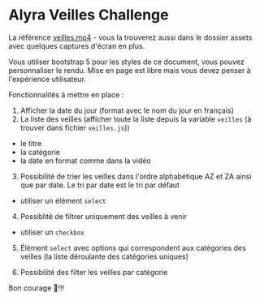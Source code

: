 # Alyra Veilles Challenge

La référence [veilles.mp4](https://wptemplates.pehaa.com/assets/alyra/veilles.mp4) - vous la trouverez aussi dans le dossier assets avec quelques captures d'écran en plus.

Vous utiliser bootstrap 5 pour les styles de ce document, vous pouvez personnaliser le rendu.
Mise en page est libre mais vous devez penser à l'expérience utilisateur.

Fonctionnalités à mettre en place :

1. Afficher la date du jour (format avec le nom du jour en français)
2. La liste des veilles (afficher toute la liste depuis la variable `veilles` (à trouver dans fichier `veilles.js`))

- le titre
- la catégorie
- la date en format comme dans la vidéo

3. Possibilité de trier les veilles dans l'ordre alphabétique AZ et ZA ainsi que par date. Le tri par date est le tri par défaut

- utiliser un élément `select`

4. Possiblité de filtrer uniquement des veilles à venir

- utiliser un `checkbox`

5. Élément `select` avec options qui correspondent aux catégories des veilles (la liste déroulante des catégories uniques)

6. Possibilité des filter les veilles par catégorie

Bon courage 💪!!!
